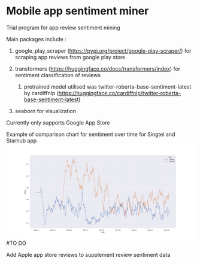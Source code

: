 # Mobile app sentiment miner
Trial program for app review sentiment mining

Main packages include :

1. google_play_scraper (https://pypi.org/project/google-play-scraper/) for scraping app reviews from google play store.

2. transformers (https://huggingface.co/docs/transformers/index) for sentiment classification of reviews
   1. pretrained model utilised was twitter-roberta-base-sentiment-latest by cardiffnlp (https://huggingface.co/cardiffnlp/twitter-roberta-base-sentiment-latest)

3. seaborn for visualization

Currently only supports Google App Store

Example of comparison chart for sentiment over time for Singtel and Starhub app
![](example.png)
#TO DO

Add Apple app store reviews to supplement review sentiment data
